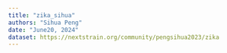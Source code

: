 ```yaml
---
title: "zika_sihua"
authors: "Sihua Peng"
date: "June20, 2024"
dataset: https://nextstrain.org/community/pengsihua2023/zika
---
```

